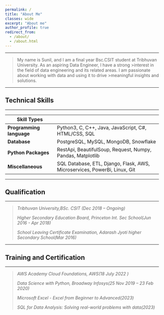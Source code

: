 ```yaml
---
permalink: /
title: "About Me"
classes: wide
excerpt: "About me"
author_profile: true
redirect_from: 
  - /about/
  - /about.html
---
```

---


>My name is Sunil, and I am a final year Bsc.CSIT student at Tribhuvan University. As an aspiring Data Engineer, I have a strong >interest in the field of data engineering and its related areas. I am passionate about working with data and using it to drive >meaningful insights and solutions.

---

## Technical Skills
---
| Skill Types |  |
| ------ | ------ |
| **Programming language**  | Python3, C, C++, Java, JavaScript, C#, HTML/CSS, SQL |
| **Database** | PostgreSQL, MySQL, MongoDB, Snowflake |
| **Python Packages** | RestApi, BeautifulSoup, Request, Numpy, Pandas, Matplotlib |
| **Miscellaneous** | SQL Database, ETL, Django, Flask, AWS, Microservices, PowerBi, Linux, Git |

 
---
## Qualification
---
>_Tribhuvan University,BSc. CSIT (Dec 2018 – Ongoing)_
>
>_Higher Secondary Education Board, Princeton Int. Sec School(Jun 2016 - Apr 2018)_
>
>_School Leaving Certificate  Examination, Adarash Jyoti higher Secondary School(Mar 2016)_


---
## Training and Certification
---
>_AWS Academy Cloud Foundations, AWS(18 July 2022 )_
>
>_Data Science with Python, Broadway Infosys(25 Nov 2019 – 23 Feb 2020)_ 
>
>_Microsoft Excel - Excel from Beginner to Advanced(2023)_
>
>_SQL for Data Analysis: Solving real-world problems with data(2023)_






